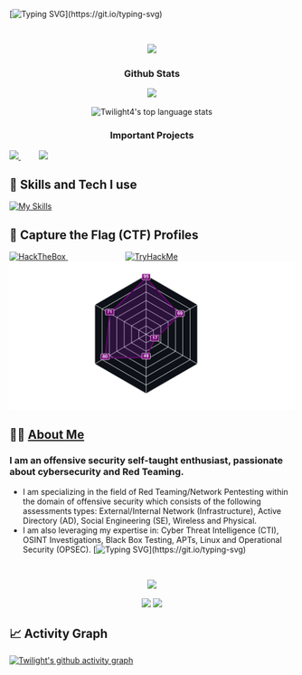 [![Typing SVG](https://readme-typing-svg.herokuapp.com?font=Fira+Code&duration=2000&pause=500&color=1FF773&multiline=true&width=435&height=180&lines=nc+-lvnp+1337;listening+on+%5Bany%5D+1337+...;connect+to+%5BTwilight4%5D+profile;%24+script+%2Fdev%2Fnull+-c+bash;Twilight4%40profile%3A~%24+.%2Fexploit;..............................;............PwN3d!............;..............................;..............................;..............................;..............................;..............................;)](https://git.io/typing-svg)

&nbsp;
<!--💬GREETINGSTITLE / FONTS: https://www.thefancytext.com/ and then paste on 🌐WEBSITE: https://github.com/denvercoder1/readme-typing-svg -->
<p align="center">
<img src="https://readme-typing-svg.herokuapp.com?font=Orbitron&pause=1000&color=27F76A&width=360&lines=%E2%96%91A%E2%96%91C%E2%96%91C%E2%96%91E%E2%96%91S%E2%96%91S%E2%96%91+%E2%96%91G%E2%96%91A%E2%96%91I%E2%96%91N%E2%96%91E%E2%96%91D%E2%96%91">

<!-- ###########################################  ########################################### -->
<!--📊STATSGRAPH / 🌐WEBSITE: https://github.com/Twilight4/github-readme-stats -->
<h3 align="center"> Github Stats </h3>
<!--
            &nbsp; -> space
            &emsp; -> 4x(&nbsp;)
-->

<p align="center">
  <img src="http://github-readme-streak-stats.herokuapp.com?user=Twilight4&theme=tokyonight&date_format=j%20M%5B%20Y%5D&border=1A1B27"/>
</p>

<p align="center">
  <img src="https://github-readme-stats.vercel.app/api/top-langs/?username=Twilight4&layout=compact&theme=tokyonight" alt="Twilight4's top language stats" /> 
</p>

<!-- Important Projects -->
<h3 align="center"> Important Projects </h3>

<a href="https://github.com/Twilight4/dotfiles">
  <img src="https://github-readme-stats.vercel.app/api/pin/?username=Twilight4&repo=dotfiles&layout=compact&theme=tokyonight" />
</a>
&emsp;&emsp;
<a href="https://github.com/Twilight4/nobility">
  <img src="https://github-readme-stats.vercel.app/api/pin/?username=Twilight4&repo=nobility&layout=compact&theme=tokyonight" />
</a>
<!-- Important Projects -->

<!-- ###########################################  ########################################### -->
<!-- Skills -->
## 🎯 Skills and Tech I use
[![My Skills](https://skillicons.dev/icons?i=bash,powershell,docker,aws,emacs,linux,git,github,linkedin&perline=13&theme=dark)](https://skillicons.dev)
<!-- Skills -->

<!-- Profiles -->
## 🏁 Capture the Flag (CTF) Profiles
<a href="https://app.hackthebox.com/profile/1431815">
  <img src="https://www.hackthebox.eu/badge/image/1431815" alt="HackTheBox">
</a>
&emsp;&emsp;&emsp;&emsp;&emsp;&emsp;&emsp;
<a href="https://tryhackme.com/p/twilightt">
  <img src="https://tryhackme-badges.s3.amazonaws.com/twilightt.png" alt="TryHackMe">
</a>

<a href="https://tryhackme.com/p/twilightt">
  <img src="skills.svg" alt="Skills">
</a>
<!-- Profiles -->

<!-- ###########################################  ########################################### -->
<!--About Me -->
## 👨‍💻 [About Me](https://linktr.ee/twilight8)
### I am an offensive security self-taught enthusiast, passionate about cybersecurity and Red Teaming.
- I am specializing in the field of Red Teaming/Network Pentesting within the domain of offensive security which consists of the following assessments types: External/Internal Network (Infrastructure), Active Directory (AD), Social Engineering (SE), Wireless and Physical.
- I am also leveraging my expertise in: Cyber Threat Intelligence (CTI), OSINT Investigations, Black Box Testing, APTs, Linux and Operational Security (OPSEC). 
[![Typing SVG](https://readme-typing-svg.herokuapp.com?color=1FF773&width=750&lines=Cybersecurity,+Linux,+Coding,+Networking,+Privacy,+Freedom.)](https://git.io/typing-svg)
<!-- About Me -->

<!-- ###########################################  ########################################### -->
&nbsp;
<p align="center">
<img src="https://i.imgur.com/x1KbuCq.gif" width="500">
<p align="center">
  <img src="https://github.com/Twilight4/Twilight4/blob/snake/snake-dark.svg#gh-light-mode-only"/>
  <img src="https://github.com/Twilight4/Twilight4/blob/snake/snake-dark.svg#gh-dark-mode-only"/>
</p>

<!-- ###########################################  ########################################### -->
<!--📈ACTIVITYGRAPH / 🌐WEBSITE: https://github.com/Ashutosh00710/github-readme-activity-graph#customization -->
## 📈 Activity Graph
<p align="center">
<a href="https://github.com/Twilight4/github-readme-activity-graph">
            
 [![Twilight's github activity graph](https://github-readme-activity-graph.vercel.app/graph?username=Twilight4&theme=github-compact)](https://github.com/ashutosh00710/github-readme-activity-graph)
 
<!-- ########################################### END ########################################### -->
